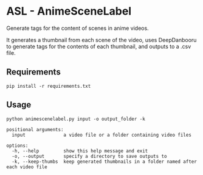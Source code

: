 # ASL - AnimeSceneLabel
Generate tags for the content of scenes in anime videos.

It generates a thumbnail from each scene of the video, uses DeepDanbooru to generate tags for the contents of each thumbnail, and outputs to a .csv file.

## Requirements
`pip install -r requirements.txt`

## Usage
`python animescenelabel.py input -o output_folder -k`

```
positional arguments:
  input              a video file or a folder containing video files

options:
  -h, --help         show this help message and exit
  -o, --output       specify a directory to save outputs to
  -k, --keep-thumbs  keep generated thumbnails in a folder named after each video file
  ```
